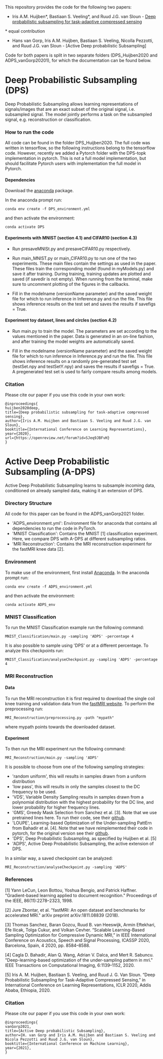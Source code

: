 This repository provides the code for the following two papers:

- Iris A.M. Huijben*, Bastiaan S. Veeling*, and Ruud J.G. van Sloun - [Deep probabilistic subsampling for task-adaptive compressed sensing](https://openreview.net/forum?id=SJeq9JBFvH)

\* equal contribution

- Hans van Gorp, Iris A.M. Huijben, Bastiaan S. Veeling, Nicolla Pezzotti, and Ruud J.G. van Sloun - [Active Deep probabilistic Subsampling]

Code for both papers is split in two separate folders (DPS_Huijben2020 and ADPS_vanGorp20201), for which the documentation can be found below.

# Deep Probabilistic Subsampling (DPS)

Deep Probabilistic Subsampling allows learning representations of signals/images that are an exact subset of the original signal, i.e. subsampled signal.
The model jointly performs a task on the subsampled signal, e.g. reconstruction or classification. 

### How to run the code

All code can be found in the folder DPS_Huijben2020. The full code was written in tensorflow, so the following instructions belong to the tensorflow code.
However, recently we added a Pytorch folder with the DPS-topk implementation in pytorch. This is not a full model implementation, but should facilitate Pytorch users with implementation the full model in Pytorch. 

#### Dependencies
Download the [anaconda](https://www.anaconda.com/) package. 

In the anaconda prompt run:
```
conda env create -f DPS_environment.yml
```
and then activate the environment:
```
conda activate DPS
```

#### Experiments with MNIST (section 4.1) and CIFAR10 (section 4.3)
- Run presaveMNISt.py and presaveCIFAR10.py respectively.

- Run main_MNIST.py or main_CIFAR10.py to run one of the two experiments. 
These main files contain the settings as used in the paper.
These files train the corresponding model (found in myModels.py) and save it after training.
During training, training updates are plotted and saved (if savedir is not empty). 
When running from the terminal, make sure to uncomment plotting of the figures in the callbacks.

- Fill in the modelname (versionName parameter) and the saved weight file for which to run inference in Inference.py and run the file.
This file shows inference results on the test set and saves the results if savefigs = True.


#### Experiment toy dataset, lines and circles (section 4.2)
- Run main.py to train the model. 
The parameters are set according to the values mentioned in the paper.
Data is generated in an on-line fashion, and after training the model weights are automatically saved.

- Fill in the modelname (versionName parameter) and the saved weight file for which to run inference in Inference.py and run the file.
This file shows inference results on a randomly pre-generated test set (testSet.npy and testSetY.npy) and saves the results if savefigs = True.
A pregenerated test set is used to fairly compare results among models. 

### Citation

Please cite our paper if you use this code in your own work:

```
@inproceedings{
huijben2020deep,
title={Deep probabilistic subsampling for task-adaptive compressed sensing},
author={Iris A.M. Huijben and Bastiaan S. Veeling and Ruud J.G. van Sloun},
booktitle={International Conference on Learning Representations},
year={2020},
url={https://openreview.net/forum?id=SJeq9JBFvH}
}
```


# Active Deep Probabilistic Subsampling (A-DPS)

Active Deep Probabilistic Subsampling learns to subsample incoming data, conditioned on already sampled data, making it an extension of DPS.

### Directory Structure

All code for this paper can be found in the ADPS_vanGorp2021 folder.

- 'ADPS_environment.yml': Environment file for anaconda that contains all dependencies to run the code in PyTorch.
- 'MNIST Classification': Contains the MNIST [1] classification experiment. Here, we compare DPS with A-DPS at different subsampling ratios.
- 'MRI Reconstruction': Contains the MRI reconstruction experiment for the fastMRI knee data [2].

### Environment
To make use of the environment, first install [Anaconda](https://www.anaconda.com/). In the anaconda prompt run:
```
conda env create -f ADPS_environment.yml
```
and then activate the environment:
```
conda activate ADPS_env
```

### MNIST Classification
To run the MNIST Classification example run the following command: 
```
MNIST_Classification/main.py -sampling 'ADPS' -percentage 4
```
It is also possible to sample using 'DPS' or at a different percentage.
To analyze this checkpoints run:
```
MNIST_Classification/analyseCheckpoint.py -sampling 'ADPS' -percentage 4
```

### MRI Reconstruction
#### Data
To run the MRI reconstruction it is first required to download the single coil knee training and validation data from the [fastMRI website](https://fastmri.med.nyu.edu). To perform the preprocessing run:
```
MRI_Reconstruction/preprocessing.py -path "mypath"
```
where mypath points towards the downloaded dataset.

#### Experiment
To then run the MRI experiment run the following command:
```
MRI_Reconstruction/main.py -sampling 'ADPS'
```
It is possible to choose from one of the following sampling strategies:
- 'random uniform', this will results in samples drawn from a uniform distribution
- 'low pass', this will results in only the samples closest to the DC frequency to be used.
- 'VDS', Variable Density Sampling results in samples drawn from a polynomial distribution with the highest probability for the DC line, and lower probability for higher frequency lines.
- 'GMS', Greedy Mask Selection from Sanchez et al. [3]. Note that we use pretrained lines here. To run their code, see their [github](https://github.com/t-sanchez/stochasticGreedyMRI).
- 'LOUPE', Learning-based Optimization of the Under-sampling PattErn from Bahadir et al. [4]. Note that we have reimplemented their code in pytorch, for the original version see their [github](https://github.com/cagladbahadir/LOUPE/).
- 'DPS', Deep Probabilistic Subsampling, as specified by Huijben et al. [5]
- 'ADPS', Active Deep Probabilistic Subsampling, the active extension of DPS.

In a similar way, a saved checkpoint can be analyzed:
```
MRI_Reconstruction/analyseCheckpoint.py -sampling 'ADPS'
```


### References
[1] Yann LeCun, Leon Bottou, Yoshua Bengio, and Patrick Haffner. "Gradient-based learning applied to document recognition." Proceedings of the IEEE, 86(11):2278–2323, 1998.

[2] Jure Zbontar, et al. "fastMRI: An open dataset and benchmarks for accelerated MRI." arXiv preprint arXiv:1811.08839 (2018).

[3] Thomas Sanchez, Baran Gozcu, Ruud B. van Heeswijk, Armin Eftekhari, Efe Ilicak, Tolga Cukur, and Volkan Cevher. “Scalable Learning-Based Sampling Optimization for Compressive Dynamic MRI,” in IEEE International Conference on Acoustics, Speech and Signal Processing, ICASSP 2020, Barcelona, Spain, 4 2020, pp. 8584–8588.

[4] Cagla D. Bahadir, Alan Q. Wang, Adrian V. Dalca, and Mert R. Sabuncu. "Deep-learning-based optimization of the under-sampling pattern in mri." IEEE Transactions on Computational Imaging, 6:1139–1152, 2020.

[5] Iris A. M. Huijben, Bastiaan S. Veeling, and Ruud J. G. Van Sloun. “Deep Probabilistic Subsampling for Task-Adaptive Compressed Sensing,” in International Conference on Learning Representations, ICLR 2020, Addis Ababa, Ethiopia, 2020.

### Citation

Please cite our paper if you use this code in your own work:

```
@inproceedings{
vanGorp2021,
title={Active Deep probabilistic Subsampling},
author={H. van Gorp and Iris A.M. Huijben and Bastiaan S. Veeling and Nicola Pezzotti and Ruud J.G. van Sloun},
booktitle={International Conference on Machine Learning},
year={2021},
}
```
